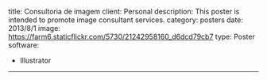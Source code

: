 title: Consultoria de imagem
client: Personal
description: This poster is intended to promote image consultant services.
category: posters
date: 2013/8/1
image: https://farm6.staticflickr.com/5730/21242958160_d6dcd79cb7
type: Poster
software:
- Illustrator
---
